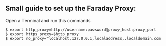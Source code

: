 ## Small guide to set up the Faraday Proxy:

Open a Terminal and run this commands
```
$ export http_proxy=http://username:password@proxy_host:proxy_port
$ export https_proxy=$http_proxy
$ export no_proxy="localhost,127.0.0.1,localaddress,.localdomain.com
```






